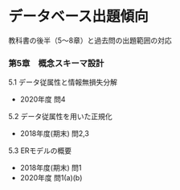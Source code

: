 # データベース出題傾向
教科書の後半（5〜8章）と過去問の出題範囲の対応

### 第5章　概念スキーマ設計
5.1 データ従属性と情報無損失分解
- 2020年度 問4

5.2 データ従属性を用いた正規化
- 2018年度(期末) 問2,3

5.3 ERモデルの概要
- 2018年度(期末) 問1
- 2020年度 問1(a)(b)